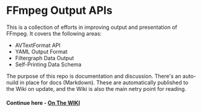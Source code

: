 # FFmpeg Output APIs


This is a collection of efforts in improving output and presentation of FFmpeg. It covers the following areas:

- AVTextFormat API
- YAML Output Format
- Filtergraph Data Output
- Self-Printing Data Schema

The purpose of this repo is documentation and discussion. There's an auto-nuild in place for docs (Markdown). These are automatically published to the Wiki on update, and the Wiki is also the main netry point for reading.


#### Continue here - [On The WIKI](https://github.com/softworkz/ffmpeg_output_apis/wiki)

